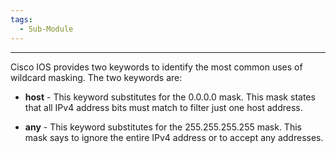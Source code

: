 ```yaml
---
tags:
  - Sub-Module
---
```

---
Cisco IOS provides two keywords to identify the most common uses of wildcard masking. The two keywords are:

- **host** - This keyword substitutes for the 0.0.0.0 mask. 
  This mask states that all IPv4 address bits must match to filter just one host address.
  
- **any** - This keyword substitutes for the 255.255.255.255 mask. 
  This mask says to ignore the entire IPv4 address or to accept any addresses.
